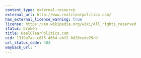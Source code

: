 ```yaml
---
content_type: external-resource
external_url: http://www.realclearpolitics.com/
has_external_license_warning: true
license: https://en.wikipedia.org/wiki/All_rights_reserved
status: broken
title: RealClearPolitics.com
uid: 1319a7ae-c8f5-4664-abf2-8d20cede29cd
url_status_code: 403
wayback_url: ''
---
```

